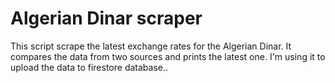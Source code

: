 # Algerian Dinar scraper

This script scrape the latest exchange rates for the Algerian Dinar.
It compares the data from two sources and prints the latest one.
I'm using it to upload the data to firestore database..
